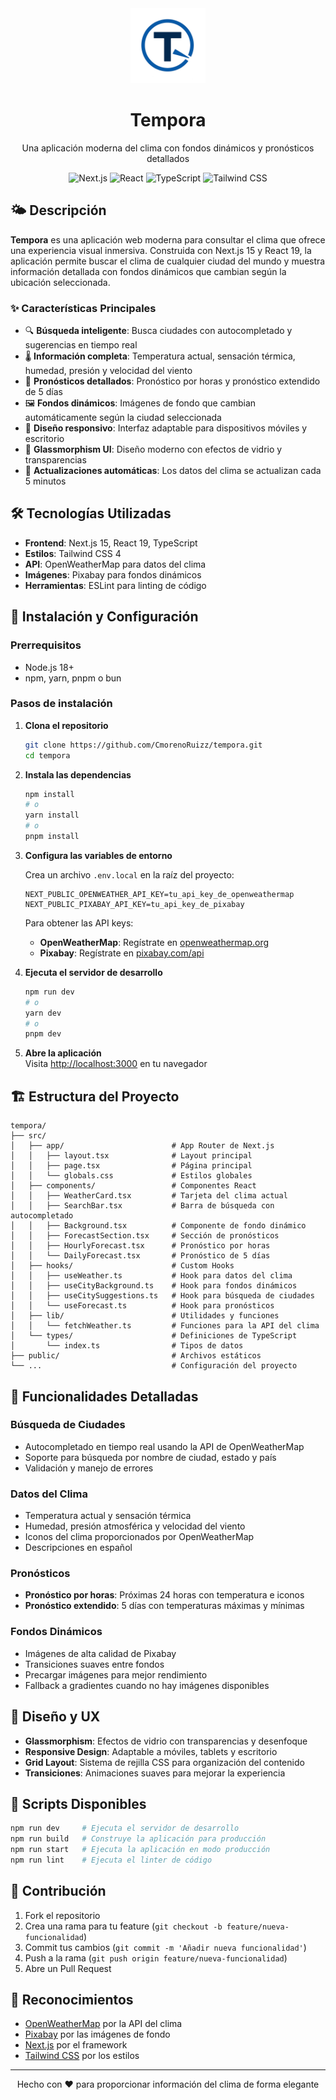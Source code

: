 <div align="center">
  <img src="src/app/favicon.png" alt="Tempora Logo" width="120" height="120">
  <h1>Tempora</h1>
  <p>Una aplicación moderna del clima con fondos dinámicos y pronósticos detallados</p>
  
  ![Next.js](https://img.shields.io/badge/Next.js-15.3.3-black?style=flat-square&logo=next.js)
  ![React](https://img.shields.io/badge/React-19.0.0-blue?style=flat-square&logo=react)
  ![TypeScript](https://img.shields.io/badge/TypeScript-5-blue?style=flat-square&logo=typescript)
  ![Tailwind CSS](https://img.shields.io/badge/Tailwind_CSS-4-38B2AC?style=flat-square&logo=tailwind-css)
</div>

## 🌤️ Descripción

**Tempora** es una aplicación web moderna para consultar el clima que ofrece una experiencia visual inmersiva. Construida con Next.js 15 y React 19, la aplicación permite buscar el clima de cualquier ciudad del mundo y muestra información detallada con fondos dinámicos que cambian según la ubicación seleccionada.

### ✨ Características Principales

- 🔍 **Búsqueda inteligente**: Busca ciudades con autocompletado y sugerencias en tiempo real
- 🌡️ **Información completa**: Temperatura actual, sensación térmica, humedad, presión y velocidad del viento
- 📅 **Pronósticos detallados**: Pronóstico por horas y pronóstico extendido de 5 días
- 🖼️ **Fondos dinámicos**: Imágenes de fondo que cambian automáticamente según la ciudad seleccionada
- 📱 **Diseño responsivo**: Interfaz adaptable para dispositivos móviles y escritorio
- 🎨 **Glassmorphism UI**: Diseño moderno con efectos de vidrio y transparencias
- 🔄 **Actualizaciones automáticas**: Los datos del clima se actualizan cada 5 minutos

## 🛠️ Tecnologías Utilizadas

- **Frontend**: Next.js 15, React 19, TypeScript
- **Estilos**: Tailwind CSS 4
- **API**: OpenWeatherMap para datos del clima
- **Imágenes**: Pixabay para fondos dinámicos
- **Herramientas**: ESLint para linting de código

## 🚀 Instalación y Configuración

### Prerrequisitos

- Node.js 18+ 
- npm, yarn, pnpm o bun

### Pasos de instalación

1. **Clona el repositorio**
   ```bash
   git clone https://github.com/CmorenoRuizz/tempora.git
   cd tempora
   ```

2. **Instala las dependencias**
   ```bash
   npm install
   # o
   yarn install
   # o
   pnpm install
   ```

3. **Configura las variables de entorno**
   
   Crea un archivo `.env.local` en la raíz del proyecto:
   ```env
   NEXT_PUBLIC_OPENWEATHER_API_KEY=tu_api_key_de_openweathermap
   NEXT_PUBLIC_PIXABAY_API_KEY=tu_api_key_de_pixabay
   ```

   Para obtener las API keys:
   - **OpenWeatherMap**: Regístrate en [openweathermap.org](https://openweathermap.org/api)
   - **Pixabay**: Regístrate en [pixabay.com/api](https://pixabay.com/api/docs/)

4. **Ejecuta el servidor de desarrollo**
   ```bash
   npm run dev
   # o
   yarn dev
   # o
   pnpm dev
   ```

5. **Abre la aplicación**   
   Visita [http://localhost:3000](http://localhost:3000) en tu navegador

## 🏗️ Estructura del Proyecto

```
tempora/
├── src/
│   ├── app/                        # App Router de Next.js
│   │   ├── layout.tsx              # Layout principal
│   │   ├── page.tsx                # Página principal
│   │   └── globals.css             # Estilos globales
│   ├── components/                 # Componentes React
│   │   ├── WeatherCard.tsx         # Tarjeta del clima actual
│   │   ├── SearchBar.tsx           # Barra de búsqueda con autocompletado
│   │   ├── Background.tsx          # Componente de fondo dinámico
│   │   ├── ForecastSection.tsx     # Sección de pronósticos
│   │   ├── HourlyForecast.tsx      # Pronóstico por horas
│   │   └── DailyForecast.tsx       # Pronóstico de 5 días
│   ├── hooks/                      # Custom Hooks
│   │   ├── useWeather.ts           # Hook para datos del clima
│   │   ├── useCityBackground.ts    # Hook para fondos dinámicos
│   │   ├── useCitySuggestions.ts   # Hook para búsqueda de ciudades
│   │   └── useForecast.ts          # Hook para pronósticos
│   ├── lib/                        # Utilidades y funciones
│   │   └── fetchWeather.ts         # Funciones para la API del clima
│   └── types/                      # Definiciones de TypeScript
│       └── index.ts                # Tipos de datos
├── public/                         # Archivos estáticos
└── ...                             # Configuración del proyecto
```

## 📱 Funcionalidades Detalladas

### Búsqueda de Ciudades
- Autocompletado en tiempo real usando la API de OpenWeatherMap
- Soporte para búsqueda por nombre de ciudad, estado y país
- Validación y manejo de errores

### Datos del Clima
- Temperatura actual y sensación térmica
- Humedad, presión atmosférica y velocidad del viento
- Iconos del clima proporcionados por OpenWeatherMap
- Descripciones en español

### Pronósticos
- **Pronóstico por horas**: Próximas 24 horas con temperatura e iconos
- **Pronóstico extendido**: 5 días con temperaturas máximas y mínimas

### Fondos Dinámicos
- Imágenes de alta calidad de Pixabay
- Transiciones suaves entre fondos
- Precargar imágenes para mejor rendimiento
- Fallback a gradientes cuando no hay imágenes disponibles

## 🎨 Diseño y UX

- **Glassmorphism**: Efectos de vidrio con transparencias y desenfoque
- **Responsive Design**: Adaptable a móviles, tablets y escritorio
- **Grid Layout**: Sistema de rejilla CSS para organización del contenido
- **Transiciones**: Animaciones suaves para mejorar la experiencia

## 🔧 Scripts Disponibles

```bash
npm run dev     # Ejecuta el servidor de desarrollo
npm run build   # Construye la aplicación para producción
npm run start   # Ejecuta la aplicación en modo producción
npm run lint    # Ejecuta el linter de código
```

## 🤝 Contribución

1. Fork el repositorio
2. Crea una rama para tu feature (`git checkout -b feature/nueva-funcionalidad`)
3. Commit tus cambios (`git commit -m 'Añadir nueva funcionalidad'`)
4. Push a la rama (`git push origin feature/nueva-funcionalidad`)
5. Abre un Pull Request


## 🙏 Reconocimientos

- [OpenWeatherMap](https://openweathermap.org/) por la API del clima
- [Pixabay](https://pixabay.com/) por las imágenes de fondo
- [Next.js](https://nextjs.org/) por el framework
- [Tailwind CSS](https://tailwindcss.com/) por los estilos

---

<div align="center">
  <p>Hecho con ❤️ para proporcionar información del clima de forma elegante</p>
</div>
